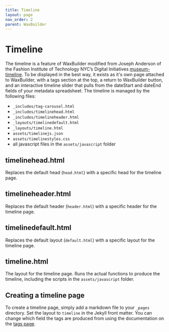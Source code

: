 ```yaml
---
title: Timeline
layout: page
nav_order: 2
parent: WaxBuilder
---
```

# Timeline

The timeline is a feature of WaxBuilder modified from Joseph Anderson of the Fashion Institute of Technology NYC’s Digital Initiatives [museum-timeline](https://github.com/fitnycdigitalinitiatives/museum-timeline). To be displayed in the best way, it exists as it's own page attached to WaxBuilder, with a tags section at the top, a return to WaxBuilder button, and an interactive timeline slider that pulls from the dateStart and dateEnd fields of your metadata spreadsheet. The timeline is managed by the following files:
* `_includes/tag-carousel.html`
* `_includes/timelinehead.html`
* `_includes/timelineheader.html`
* `_layouts/timelinedefault.html`
* `_layouts/timeline.html`
* `assets/timelinejs.json`
* `assets/timelinestyles.css`
* all javascript files in the `assets/javascript` folder

## timelinehead.html
Replaces the default head (`head.html`) with a specific head for the timeline page.

## timelineheader.html
Replaces the default header (`header.html`) with a specific header for the timeline page.

## timelinedefault.html
Replaces the default layout (`default.html`) with a specific layout for the timeline page.

## timeline.html
The layout for the timeline page. Runs the actual functions to produce the timeline, including the scripts in the `assets/javascript` folder.

## Creating a timeline page
To create a timeline page, simply add a markdown file to your `_pages` directory. Set the layout to `timeline` in the Jekyll front matter. You can change which field the tags are produced from using the documentation on the [tags page](https://green-queen.github.io/wax-documentation/pages/tags-carousel.html).


